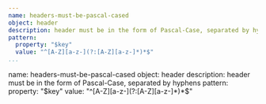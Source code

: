 ```yaml
---
name: headers-must-be-pascal-cased
object: header
description: header must be in the form of Pascal-Case, separated by hyphens
pattern:
  property: "$key"
  value: "^[A-Z][a-z-](?:[A-Z][a-z-]*)*$"      
...
```

name: headers-must-be-pascal-cased
object: header
description: header must be in the form of Pascal-Case, separated by hyphens
pattern:
  property: "$key"
  value: "^[A-Z][a-z-](?:[A-Z][a-z-]*)*$"    